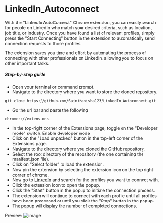 # LinkedIn_Autoconnect
With the "LinkedIn AutoConnect" Chrome extension, you can easily search for people on LinkedIn who match your desired criteria, such as location, job title, or industry. Once you have found a list of relevant profiles, simply press the "Start Connecting" button in the extension to automatically send connection requests to those profiles.

The extension saves you time and effort by automating the process of connecting with other professionals on LinkedIn, allowing you to focus on other important tasks.

##### Step-by-step guide

- Open your terminal or command prompt.
- Navigate to the directory where you want to store the cloned repository.

```
git clone https://github.com/SainiManisha123/LinkedIn_Autoconnect.git
```
- Go the url bar and paste the following

```
chromes://extensions
```
- In the top-right corner of the Extensions page, toggle on the "Developer mode" switch. Enable developer mode
- Click on the "Load unpacked" button in the top-left corner of the Extensions page.
- Navigate to the directory where you cloned the GitHub repository.
- Select the root directory of the repository (the one containing the manifest.json file).
- Click on "Select folder" to load the extension.
- Now pin the extension by selecting the extension icon on the top right corner of chrome.
- Now go to [LinkedIn](https://www.linkedin.com/search/results/people/) and search for the profiles you want to connect with.
- Click the extension icon to open the popup.
- Click the "Start" button in the popup to initiate the connection process.
- The extension will continue to connect with each profile until all profiles have been processed or until you click the "Stop" button in the popup.
- The popup will display the number of completed connections.

Preview:
![image](https://github.com/user-attachments/assets/24bac2b8-bbcb-4619-bf2b-284f9a74b1f9)

